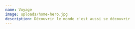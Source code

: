 ```yaml
---
name: Voyage
image: uploads/home-hero.jpg
description: Découvrir le monde c'est aussi se découvrir
---
```


